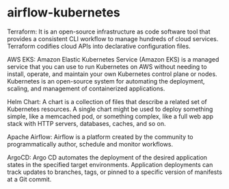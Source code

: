 # airflow-kubernetes

Terraform: 
It is an open-source infrastructure as code software tool that provides a consistent CLI workflow to manage hundreds of cloud services. 
Terraform codifies cloud APIs into declarative configuration files.

AWS EKS: 
Amazon Elastic Kubernetes Service (Amazon EKS) is a managed service that you can use to run Kubernetes on AWS without needing to install, operate, and maintain your own Kubernetes control plane or nodes.
Kubernetes is an open-source system for automating the deployment, scaling, and management of containerized applications.

Helm Chart: 
A chart is a collection of files that describe a related set of Kubernetes resources.
A single chart might be used to deploy something simple, like a memcached pod, or something complex, like a full web app stack with HTTP servers, databases, caches, and so on.

Apache Airflow: 
Airflow is a platform created by the community to programmatically author, schedule and monitor workflows.

ArgoCD:
Argo CD automates the deployment of the desired application states in the specified target environments.
Application deployments can track updates to branches, tags, or pinned to a specific version of manifests at a Git commit.

